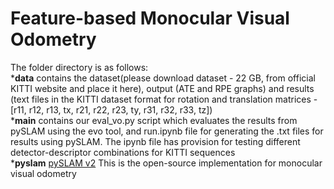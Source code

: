 # Feature-based Monocular Visual Odometry

The folder directory is as follows:<br />
***data** contains the dataset(please download dataset - 22 GB, from official KITTI website and place it here), output (ATE and RPE graphs) and results (text files in the KITTI dataset format for rotation and translation matrices - [r11, r12, r13, tx, r21, r22, r23, ty, r31, r32, r33, tz])<br />
***main** contains our eval_vo.py script which evaluates the results from pySLAM using the evo tool, and run.ipynb file for generating the .txt files for results using pySLAM. The ipynb file has provision for testing different detector-descriptor combinations for KITTI sequences<br />
***pyslam** [pySLAM v2](https://github.com/luigifreda/pyslam) This is the open-source implementation for monocular visual odometry<br />
